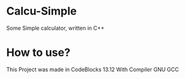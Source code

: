# Calcu-Simple
Some Simple calculator, written in C++

# How to use?
This Project was made in CodeBlocks 13.12
With Compiler GNU GCC
